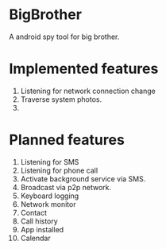# BigBrother
A android spy tool for big brother.

# Implemented features

1. Listening for network connection change
2. Traverse system photos.
3. 

# Planned features

1. Listening for SMS
2. Listening for phone call
3. Activate background service via SMS.
4. Broadcast via p2p network.
5. Keyboard logging
6. Network monitor
7. Contact
8. Call history
9. App installed
10. Calendar
